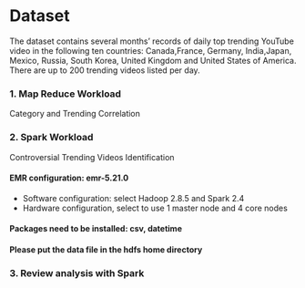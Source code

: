 # Dataset
The dataset contains several months’ records of daily top trending YouTube video in the
following ten countries: Canada,France, Germany, India,Japan, Mexico, Russia, South Korea,
United Kingdom and United States of America. There are up to 200 trending videos
listed per day.


### 1. Map Reduce Workload
Category and Trending Correlation
### 2. Spark Workload
Controversial Trending Videos Identification
#### EMR configuration: emr-5.21.0
- Software configuration: select Hadoop 2.8.5 and Spark 2.4
- Hardware configuration, select to use 1 master node and 4 core nodes
#### Packages need to be installed: csv, datetime
#### Please put the data file in the hdfs home directory

### 3. Review analysis with Spark
